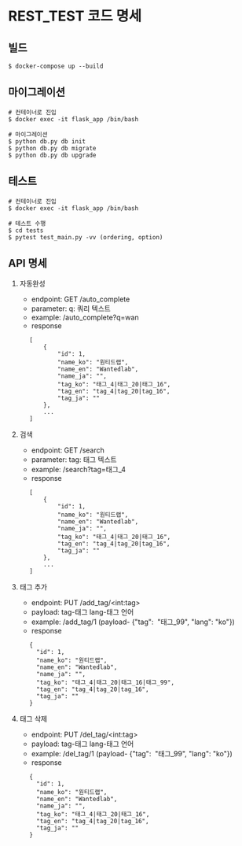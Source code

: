 # REST_TEST 코드 명세

## 빌드

```
$ docker-compose up --build
```

## 마이그레이션
```
# 컨테이너로 진입
$ docker exec -it flask_app /bin/bash

# 마이그레이션
$ python db.py db init
$ python db.py db migrate
$ python db.py db upgrade
```

## 테스트
```
# 컨테이너로 진입
$ docker exec -it flask_app /bin/bash

# 테스트 수행
$ cd tests
$ pytest test_main.py -vv (ordering, option)
```

## API 명세
1. 자동완성

    * endpoint: GET /auto_complete
    * parameter: q: 쿼리 텍스트
    * example: /auto_complete?q=wan
    * response
```
      [
          {
              "id": 1,
              "name_ko": "원티드랩",
              "name_en": "Wantedlab",
              "name_ja": "",
              "tag_ko": "태그_4|태그_20|태그_16",
              "tag_en": "tag_4|tag_20|tag_16",
              "tag_ja": ""
          },
          ...
      ]
```

2. 검색

    * endpoint: GET /search
    * parameter: tag: 태그 텍스트
    * example: /search?tag=태그_4
    * response
```
      [
          {
              "id": 1,
              "name_ko": "원티드랩",
              "name_en": "Wantedlab",
              "name_ja": "",
              "tag_ko": "태그_4|태그_20|태그_16",
              "tag_en": "tag_4|tag_20|tag_16",
              "tag_ja": ""
          },
          ...
      ]
```
3. 태그 추가

    * endpoint: PUT /add_tag/\<int:tag>
    * payload: tag-태그 lang-태그 언어
    * example: /add_tag/1 (payload- {"tag":  "태그_99", "lang": "ko"})
    * response
```
      {
        "id": 1,
        "name_ko": "원티드랩",
        "name_en": "Wantedlab",
        "name_ja": "",
        "tag_ko": "태그_4|태그_20|태그_16|태그_99",
        "tag_en": "tag_4|tag_20|tag_16",
        "tag_ja": ""
      }
```
4. 태그 삭제

    * endpoint: PUT /del_tag/\<int:tag>
    * payload: tag-태그 lang-태그 언어
    * example: /del_tag/1 (payload- {"tag":  "태그_99", "lang": "ko"})
    * response
```
      {
        "id": 1,
        "name_ko": "원티드랩",
        "name_en": "Wantedlab",
        "name_ja": "",
        "tag_ko": "태그_4|태그_20|태그_16",
        "tag_en": "tag_4|tag_20|tag_16",
        "tag_ja": ""
      }
```